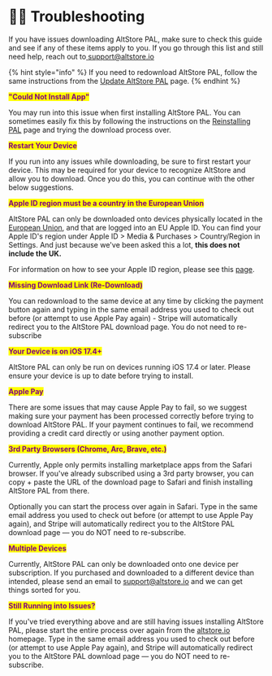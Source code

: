 # 🧑‍🔧 Troubleshooting

If you have issues downloading AltStore PAL, make sure to check this guide and see if any of these items apply to you. If you go through this list and still need help, reach out to[ support@altstore.io](mailto:support@altstore.io)

{% hint style="info" %}
If you need to redownload AltStore PAL, follow the same instructions from the [Update AltStore PAL](updating.md) page.
{% endhint %}



<mark style="color:purple;">**"Could Not Install App"**</mark>

You may run into this issue when first installing AltStore PAL. You can sometimes easily fix this by following the instructions on the [Reinstalling PAL](reinstalling-pal.md) page and trying the download process over.



<mark style="color:purple;">**Restart Your Device**</mark>

If you run into any issues while downloading, be sure to first restart your device. This may be required for your device to recognize AltStore and allow you to download. Once you do this, you can continue with the other below suggestions.



<mark style="color:purple;">**Apple ID region must be a country in the European Union**</mark>

AltStore PAL can only be downloaded onto devices physically located in the [European Union](https://european-union.europa.eu/easy-read\_en), and that are logged into an EU Apple ID. You can find your Apple ID's region under Apple ID > Media & Purchases > Country/Region in Settings. And just because we've been asked this a lot, **this does not include the UK.**

For information on how to see your Apple ID region, please see this [page](https://support.apple.com/en-us/118283).



<mark style="color:purple;">**Missing Download Link (Re-Download)**</mark>

You can redownload to the same device at any time by clicking the payment button again and typing in the same email address you used to check out before (or attempt to use Apple Pay again) - Stripe will automatically redirect you to the AltStore PAL download page. You do not need to re-subscribe&#x20;



<mark style="color:purple;">**Your Device is on iOS 17.4+**</mark>

AltStore PAL can only be run on devices running iOS 17.4 or later. Please ensure your device is up to date before trying to install.



<mark style="color:purple;">**Apple Pay**</mark>

There are some issues that may cause Apple Pay to fail, so we suggest making sure your payment has been processed correctly before trying to download AltStore PAL. If your payment continues to fail, we recommend providing a credit card directly or using another payment option.



<mark style="color:purple;">**3rd Party Browsers (Chrome, Arc, Brave, etc.)**</mark>

Currently, Apple only permits installing marketplace apps from the Safari browser. If you've already subscribed using a 3rd party browser, you can copy + paste the URL of the download page to Safari and finish installing AltStore PAL from there.

Optionally you can start the process over again in Safari. Type in the same email address you used to check out before (or attempt to use Apple Pay again), and Stripe will automatically redirect you to the AltStore PAL download page — you do NOT need to re-subscribe.



<mark style="color:purple;">**Multiple Devices**</mark>

Currently, AltStore PAL can only be downloaded onto one device per subscription. If you purchased and downloaded to a different device than intended, please send an email to support@altstore.io and we can get things sorted for you.



<mark style="color:purple;">**Still Running into Issues?**</mark>

If you've tried everything above and are still having issues installing AltStore PAL, please start the entire process over again from the [altstore.io](https://altstore.io) homepage. Type in the same email address you used to check out before (or attempt to use Apple Pay again), and Stripe will automatically redirect you to the AltStore PAL download page — you do NOT need to re-subscribe.

